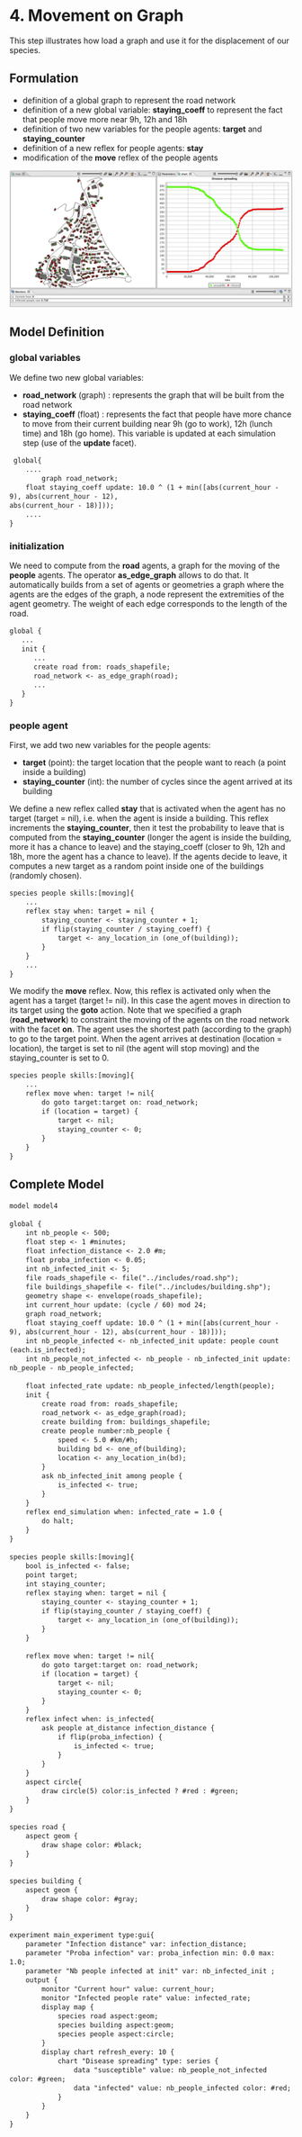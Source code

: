 # 4. Movement on Graph
This step illustrates how load a graph and use it for the displacement of our species.







## Formulation
  * definition of a global graph to represent the road network
  * definition of a new global variable: **staying\_coeff** to represent the fact that people move more near 9h, 12h and 18h
  * definition of two new variables for the people agents: **target** and **staying\_counter**
  * definition of a new reflex for people agents: **stay**
  * modification of the **move** reflex of the people agents

![images/Incremental_model4.jpg](images/Incremental_model4.jpg)





## Model Definition

### global variables
We define two new global variables:
  * **road\_network** (graph) : represents the graph that will be built from the road network
  * **staying\_coeff** (float) : represents the fact that people have more chance to move from their current building near 9h (go to work), 12h (lunch time) and 18h (go home). This variable is updated at each simulation step (use of the **update** facet).

```
 global{
	....
        graph road_network;
	float staying_coeff update: 10.0 ^ (1 + min([abs(current_hour - 9), abs(current_hour - 12), 
abs(current_hour - 18)]));
	....
}
```

### initialization
We need to compute from the **road** agents, a graph for the moving of the **people** agents. The operator **as\_edge\_graph** allows to do that. It automatically builds from a set of agents or geometries a graph where the agents are the edges of the graph, a node represent the extremities of the agent geometry. The weight of each edge corresponds to the length of the road.
```
global {
   ...
   init {
      ...
      create road from: roads_shapefile;
      road_network <- as_edge_graph(road);	
      ...
   }
}
```

### people agent
First, we add two new variables for the people agents:
  * **target** (point): the target location that the people want to reach (a point inside a building)
  * **staying\_counter** (int): the number of cycles since the agent arrived at its building

We define a new reflex called **stay** that is activated when the agent has no target (target = nil), i.e. when the agent is inside a building. This reflex increments the **staying\_counter**, then it test the probability to leave that is computed from the **staying\_counter** (longer the agent is inside the building, more it has a chance to leave) and the staying\_coeff (closer to 9h, 12h and 18h, more the agent has a chance to leave).
If the agents decide to leave, it computes a new target as a random point inside one of the buildings (randomly chosen).

```
species people skills:[moving]{		
	...
	reflex stay when: target = nil {
		staying_counter <- staying_counter + 1;
		if flip(staying_counter / staying_coeff) {
			target <- any_location_in (one_of(building));
		}
	}
	...
}
```

We modify the **move** reflex. Now, this reflex is activated only when the agent has a target (target != nil). In this case the agent moves in direction to its target using the **goto** action. Note that we specified a graph (**road\_network**) to constraint the moving of the agents on the road network with the facet **on**. The agent uses the shortest path (according to the graph) to go to the target point. When the agent arrives at destination (location = location), the target is set to nil (the agent will stop moving) and the staying\_counter is set to 0.
```
species people skills:[moving]{		
	...
	reflex move when: target != nil{
		do goto target:target on: road_network;
		if (location = target) {
			target <- nil;
			staying_counter <- 0;
		} 
	}
}
```




## Complete Model

```
model model4 
 
global {
	int nb_people <- 500;
	float step <- 1 #minutes;
	float infection_distance <- 2.0 #m;
	float proba_infection <- 0.05;
	int nb_infected_init <- 5;
	file roads_shapefile <- file("../includes/road.shp");
	file buildings_shapefile <- file("../includes/building.shp");
	geometry shape <- envelope(roads_shapefile);
	int current_hour update: (cycle / 60) mod 24;
	graph road_network;
	float staying_coeff update: 10.0 ^ (1 + min([abs(current_hour - 9), abs(current_hour - 12), abs(current_hour - 18)]));
	int nb_people_infected <- nb_infected_init update: people count (each.is_infected);
	int nb_people_not_infected <- nb_people - nb_infected_init update: nb_people - nb_people_infected;
	
	float infected_rate update: nb_people_infected/length(people);
	init {
		create road from: roads_shapefile;
		road_network <- as_edge_graph(road);
		create building from: buildings_shapefile;
		create people number:nb_people {
			speed <- 5.0 #km/#h;
			building bd <- one_of(building);
			location <- any_location_in(bd);
		}
		ask nb_infected_init among people {
			is_infected <- true;
		}
	}
	reflex end_simulation when: infected_rate = 1.0 {
		do halt;
	}
}

species people skills:[moving]{		
	bool is_infected <- false;
	point target;
	int staying_counter;
	reflex staying when: target = nil {
		staying_counter <- staying_counter + 1;
		if flip(staying_counter / staying_coeff) {
			target <- any_location_in (one_of(building));
		}
	}
		
	reflex move when: target != nil{
		do goto target:target on: road_network;
		if (location = target) {
			target <- nil;
			staying_counter <- 0;
		} 
	}
	reflex infect when: is_infected{
		ask people at_distance infection_distance {
			if flip(proba_infection) {
				is_infected <- true;
			}
		}
	}
	aspect circle{
		draw circle(5) color:is_infected ? #red : #green;
	}
}

species road {
	aspect geom {
		draw shape color: #black;
	}
}

species building {
	aspect geom {
		draw shape color: #gray;
	}
}

experiment main_experiment type:gui{
	parameter "Infection distance" var: infection_distance;
	parameter "Proba infection" var: proba_infection min: 0.0 max: 1.0;
	parameter "Nb people infected at init" var: nb_infected_init ;
	output {
		monitor "Current hour" value: current_hour;
		monitor "Infected people rate" value: infected_rate;
		display map {
			species road aspect:geom;
			species building aspect:geom;
			species people aspect:circle;			
		}
		display chart refresh_every: 10 {
			chart "Disease spreading" type: series {
				data "susceptible" value: nb_people_not_infected color: #green;
				data "infected" value: nb_people_infected color: #red;
			}
		}
	}
}
```
